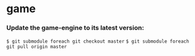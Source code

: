 # game

### Update the game-engine to its latest version:
`$ git submodule foreach git checkout master`
`$ git submodule foreach git pull origin master`

